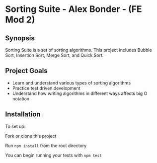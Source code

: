 # Sorting Suite - Alex Bonder - (FE Mod 2)

## Synopsis

Sorting Suite is a set of sorting algorithms. This project includes Bubble Sort, Insertion Sort, Merge Sort, and Quick Sort.

## Project Goals

* Learn and understand various types of sorting algorithms
* Practice test driven development
* Understand how writing algorithms in different ways affects big O notation

## Installation

To set up: 

Fork or clone this project

Run `npm install` from the root directory

You can begin running your tests with `npm test`
